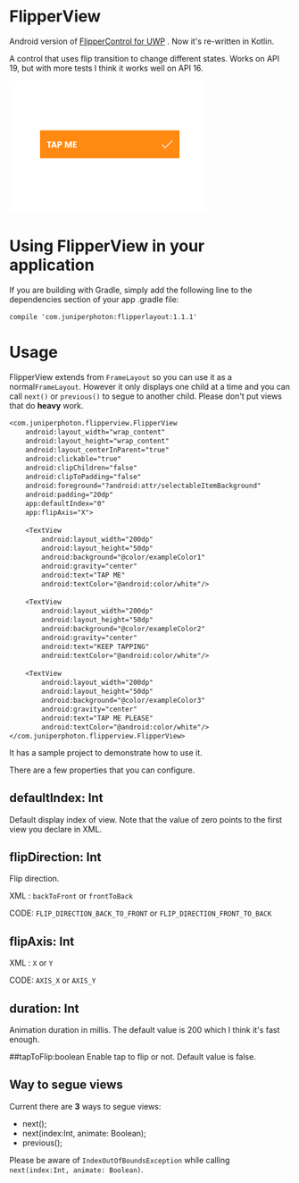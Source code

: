 # FlipperView
Android version of [FlipperControl for UWP](https://github.com/JuniperPhoton/FlipperControl) . Now it's re-written in Kotlin.

A control that uses flip transition to change different states.
Works on API 19, but with more tests I think it works well on API 16.

![](https://github.com/JuniperPhoton/FlipperControl/blob/master/demo.gif)

# Using FlipperView in your application
If you are building with Gradle, simply add the following line to the dependencies section of your app .gradle file:

```
compile 'com.juniperphoton:flipperlayout:1.1.1'
```

# Usage
FlipperView extends from `FrameLayout` so you can use it as a normal`FrameLayout`. However it only displays one child at a time and you can call `next()` or `previous()` to segue to another child. Please don't put views that do **heavy** work.

    <com.juniperphoton.flipperview.FlipperView
        android:layout_width="wrap_content"
        android:layout_height="wrap_content"
        android:layout_centerInParent="true"
        android:clickable="true"
        android:clipChildren="false"
        android:clipToPadding="false"
        android:foreground="?android:attr/selectableItemBackground"
        android:padding="20dp"
        app:defaultIndex="0"
        app:flipAxis="X">
    
        <TextView
            android:layout_width="200dp"
            android:layout_height="50dp"
            android:background="@color/exampleColor1"
            android:gravity="center"
            android:text="TAP ME"
            android:textColor="@android:color/white"/>
    
        <TextView
            android:layout_width="200dp"
            android:layout_height="50dp"
            android:background="@color/exampleColor2"
            android:gravity="center"
            android:text="KEEP TAPPING"
            android:textColor="@android:color/white"/>
    
        <TextView
            android:layout_width="200dp"
            android:layout_height="50dp"
            android:background="@color/exampleColor3"
            android:gravity="center"
            android:text="TAP ME PLEASE"
            android:textColor="@android:color/white"/>
    </com.juniperphoton.flipperview.FlipperView>

It has a sample project to demonstrate how to use it.

There are a few properties that you can configure.

## defaultIndex: Int
Default display index of view. Note that the value of zero points to the first view you declare in XML.

## flipDirection: Int
Flip direction. 

XML : `backToFront` or `frontToBack`

CODE: `FLIP_DIRECTION_BACK_TO_FRONT` or `FLIP_DIRECTION_FRONT_TO_BACK`

## flipAxis: Int

XML : `X` or `Y`

CODE: `AXIS_X` or `AXIS_Y`

## duration: Int
Animation duration in millis. The default value is 200 which I think it's fast enough.

##tapToFlip:boolean
Enable tap to flip or not. Default value is false.

## Way to segue views

Current there are **3** ways to segue views:

- next();
- next(index:Int, animate: Boolean);
- previous();

Please be aware of `IndexOutOfBoundsException` while calling `next(index:Int, animate: Boolean)`.
